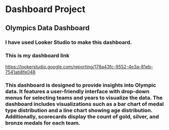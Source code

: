 # Dashboard Project
## Olympics Data Dashboard
### I have used Looker Studio to make this dashboard.
### This is my dashboard link
https://lookerstudio.google.com/reporting/178a43fc-9552-4e3a-81eb-7541ab8fe048
### This dashboard is designed to provide insights into Olympic data. It features a user-friendly interface with drop-down menus for selecting teams and years to visualize the data. The dashboard includes visualizations such as a bar chart of medal type distribution and a line chart showing age distribution. Additionally, scorecards display the count of gold, silver, and bronze medals for each team.
